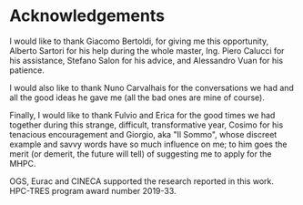 # Acknowledgements

I would like to thank Giacomo Bertoldi, for giving me this opportunity, Alberto Sartori for his help during the whole master, Ing. Piero Calucci for his assistance, Stefano Salon for his advice, and Alessandro Vuan for his patience.

I would also like to thank Nuno Carvalhais for the conversations we had and all the good ideas he gave me (all the bad ones are mine of course).

Finally, I would like to thank Fulvio and Erica for the good times we had together during this strange, difficult, transformative year, Cosimo for his tenacious encouragement and Giorgio, aka "Il Sommo", whose discreet example and savvy words have so much influence on me; to him goes the merit (or demerit, the future will tell) of suggesting me to apply for the MHPC.

OGS, Eurac and CINECA supported the research reported in this work. HPC-TRES program award number 2019-33.
